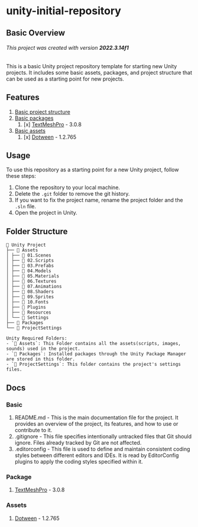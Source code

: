 # unity-initial-repository

## Basic Overview
###### This project was created with version **2022.3.14f1**
This is a basic Unity project repository template for starting new Unity projects. It includes some basic assets, packages, and project structure that can be used as a starting point for new projects.

## Features
1. [Basic project structure](##folder-structure)
2. [Basic packages](###package)
   1. [x] [TextMeshPro](TextMeshPro_url) - 3.0.8
3. [Basic assets](###assets) 
   1. [x] [Dotween](Dotween_url) - 1.2.765


## Usage
To use this repository as a starting point for a new Unity project, follow these steps:
1. Clone the repository to your local machine.
2. Delete the `.git` folder to remove the git history.
3. If you want to fix the project name, rename the project folder and the `.sln` file.
3. Open the project in Unity.

## Folder Structure
```
📁 Unity Project 
├── 📁 Assets
│ ├── 📁 01.Scenes
│ ├── 📁 02.Scripts
│ ├── 📁 03.Prefabs
│ ├── 📁 04.Models
│ ├── 📁 05.Materials
│ ├── 📁 06.Textures
│ ├── 📁 07.Animations
│ ├── 📁 08.Shaders
│ ├── 📁 09.Sprites
│ ├── 📁 10.Fonts
│ ├── 📁 Plugins
│ ├── 📁 Resources
│ └── 📁 Settings
├── 📁 Packages
└── 📁 ProjectSettings

Unity Required Folders:
- `📁 Assets`: This Folder contains all the assets(scripts, images, sounds) used in the project. 
- `📁 Packages`: Installed packages through the Unity Package Manager are stored in this folder. 
- `📁 ProjectSettings`: This folder contains the project's settings files.
```

## Docs
### Basic
1. README.md - This is the main documentation file for the project. It provides an overview of the project, its features, and how to use or contribute to it.
2. .gitignore - This file specifies intentionally untracked files that Git should ignore. Files already tracked by Git are not affected.
3. .editorconfig - This file is used to define and maintain consistent coding styles between different editors and IDEs. It is read by EditorConfig plugins to apply the coding styles specified within it.

### Package
1. [TextMeshPro](TextMeshPro_url) - 3.0.8

### Assets
1. [Dotween](Dotween_url) - 1.2.765


<!--- Reference Links -->
[TextMeshPro_url]: https://docs.unity3d.com/Packages/com.unity.textmeshpro@3.0/manual/index.html
[Dotween_url]: https://assetstore.unity.com/packages/tools/visual-scripting/dotween-pro-32416
